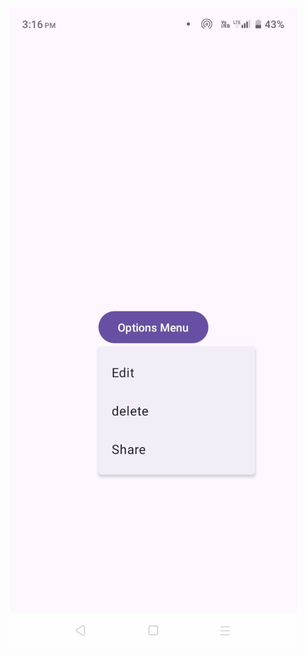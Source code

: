 
![img](https://github.com/visu512/Menu-Create/blob/08ae5f1df6248331acd6abc100d033f59fd5b86f/WhatsApp%20Image%202024-09-30%20at%2015.47.22_52984ae2.jpg)
